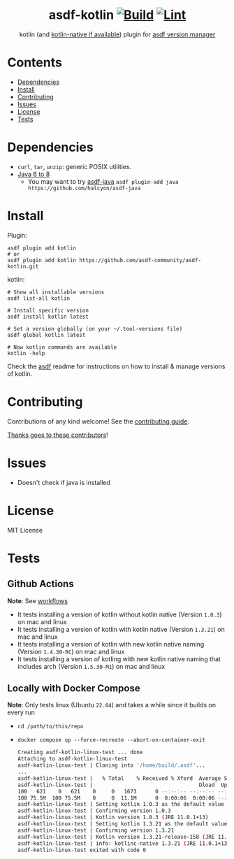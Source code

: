 <!-- markdownlint-disable MD041 -->
<!-- markdownlint-disable MD033 MD013 -->
<div align="center">

# asdf-kotlin [![Build](https://github.com/asdf-community/asdf-kotlin/actions/workflows/build.yml/badge.svg)](https://github.com/asdf-community/asdf-kotlin/actions/workflows/build.yml) [![Lint](https://github.com/asdf-community/asdf-kotlin/actions/workflows/lint.yml/badge.svg)](https://github.com/asdf-community/asdf-kotlin/actions/workflows/lint.yml)

kotlin (and [kotlin-native if available](https://github.com/asdf-community/asdf-kotlin/pull/4)) plugin for [asdf version manager](https://github.com/asdf-vm/asdf)

</div>
<!-- markdownlint-enable MD033 MD013 -->

# Contents

- [Dependencies](#dependencies)
- [Install](#install)
- [Contributing](#contributing)
- [Issues](#issues)
- [License](#license)
- [Tests](#tests)

# Dependencies

- `curl`, `tar`, `unzip`: generic POSIX utilities.
- [Java 6 to 8](http://www.oracle.com/technetwork/java/javase/downloads/index.html)
  - You may want to try [asdf-java](https://github.com/halcyon/asdf-java)
    `asdf plugin-add java https://github.com/halcyon/asdf-java`

# Install

Plugin:

```shell
asdf plugin add kotlin
# or
asdf plugin add kotlin https://github.com/asdf-community/asdf-kotlin.git
```

kotlin:

```shell
# Show all installable versions
asdf list-all kotlin

# Install specific version
asdf install kotlin latest

# Set a version globally (on your ~/.tool-versions file)
asdf global kotlin latest

# Now kotlin commands are available
kotlin -help
```

Check the [asdf](https://github.com/asdf-vm/asdf) readme for instructions on
how to install & manage versions of kotlin.

# Contributing

Contributions of any kind welcome! See the
[contributing guide](contributing.md).

[Thanks goes to these contributors](https://github.com/asdf-community/asdf-kotlin/graphs/contributors)!

# Issues

- Doesn't check if java is installed

# License

MIT License

# Tests

## Github Actions

**Note**: See [workflows](./.github/workflows)

- It tests installing a version of kotlin without kotlin native
  (Version `1.0.3`) on mac and linux
- It tests installing a version of kotlin with kotlin native (Version `1.3.21`)
  on mac and linux
- It tests installing a version of kotlin with new kotlin native naming
  (Version `1.4.30-RC`) on mac and linux
- It tests installing a version of kotling with new kotlin native naming that
  includes arch (Version `1.5.30-M1`) on mac and linux

## Locally with Docker Compose

**Note**: Only tests linux (Ubuntu `22.04`) and takes a while since it builds
          on every run

- `cd /path/to/this/repo`
- `docker compose up --force-recreate --abort-on-container-exit`

  <!-- markdownlint-disable MD013 -->

  ```bash
  Creating asdf-kotlin-linux-test ... done
  Attaching to asdf-kotlin-linux-test
  asdf-kotlin-linux-test | Cloning into '/home/build/.asdf'...
  ...
  asdf-kotlin-linux-test |   % Total    % Received % Xferd  Average Speed   Time    Time     Time  Current
  asdf-kotlin-linux-test |                                  Dload  Upload   Total   Spent    Left  Speed
  100   621    0   621    0     0   1673      0 --:--:-- --:--:-- --:--:--  1673
  100 75.5M  100 75.5M    0     0  11.1M      0  0:00:06  0:00:06 --:--:-- 13.6M
  asdf-kotlin-linux-test | Setting kotlin 1.0.3 as the default value in ~/.tool-versions
  asdf-kotlin-linux-test | Confirming version 1.0.3
  asdf-kotlin-linux-test | Kotlin version 1.0.3 (JRE 11.0.1+13)
  asdf-kotlin-linux-test | Setting kotlin 1.3.21 as the default value in ~/.tool-versions
  asdf-kotlin-linux-test | Confirming version 1.3.21
  asdf-kotlin-linux-test | Kotlin version 1.3.21-release-158 (JRE 11.0.1+13)
  asdf-kotlin-linux-test | info: kotlinc-native 1.3.21 (JRE 11.0.1+13)
  asdf-kotlin-linux-test exited with code 0
  ```

  <!-- markdownlint-enable MD013 -->
